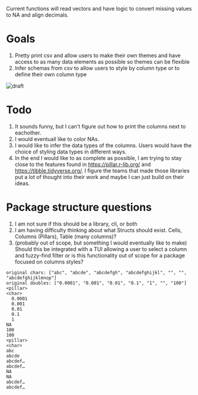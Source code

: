 Current functions will read vectors and have logic to convert missing values to NA and align decimals. 

# Goals
1. Pretty print csv and allow users to make their own themes and have access to as many data elements as possible so themes can be flexible
2. Infer schemas from csv to allow users to style by column type or to define their own column type

![draft](https://user-images.githubusercontent.com/9298693/117234109-5b46f580-adf2-11eb-86ac-20c7d7e9ff26.gif)


# Todo

1. It sounds funny, but I can't figure out how to print the columns next to eachother. 
2. I would eventuall like to color NAs.
3. I would like to infer the data types of the columns. Users would have the choice of styling data types in different ways.
4. In the end I would like to as complete as possible, I am trying to stay close to the features found in https://pillar.r-lib.org/ and https://tibble.tidyverse.org/. I figure the teams that made those libraries put a lot of thought into their work and maybe I can just build on their ideas.

# Package structure questions
1. I am not sure if this should be a library, cli, or both
2. I am having difficulty thinking about what Structs should exist. Cells, Columns (Pillars), Table (many columns)? 
3. (probably out of scope, but something I would eventually like to make) Should this be integrated with a TUI allowing a user to select a column and fuzzy-find filter or is this functionality out of scope for a package focused on columns styles?

```
original chars: ["abc", "abcde", "abcdefgh", "abcdefghijkl", "", "", "abcdefghijklmnop"]
original doubles: ["0.0001", "0.001", "0.01", "0.1", "1", "", "100"]
<pillar>
<char>
  0.0001
  0.001
  0.01
  0.1
  1
NA
100
100
<pillar>
<char>
abc
abcde
abcdef…
abcdef…
NA
NA
abcdef…
abcdef…
```
